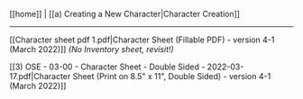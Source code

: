 [[home]] | [[a) Creating a New Character|Character Creation]]
___
[[Character sheet pdf 1.pdf|Character Sheet (Fillable PDF) - version 4-1 (March 2022)]] *(No Inventory sheet, revisit!)*

[[3) OSE - 03-00 - Character Sheet - Double Sided - 2022-03-17.pdf|Character Sheet (Print on 8.5" x 11", Double Sided) - version 4-1 (March 2022)]]


